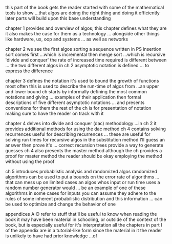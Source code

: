 this part of the book gets the reader started with some of the mathematical tools to show
	...that algos are doing the right thing and doing it efficiently
		later parts will build upon this base understanding

chapter 1 provides and overview of algos; this chapter defines what they are
	it also makes the case for them as a technology
		... alongside other things like hardware, ux, oop and systems
			... as well as networks

chapter 2 we see the first algos
	sorting a sequence
		written in PS
			insertion sort comes first
				...which is incremental
					then merge sort
						...which is recursive 'divide and conquer'
							the rate of increased time required is different between
								... the two different algos
									in ch 2 asymptotic notation is defined
										... to express the difference

chapter 3 defines the notation
	it's used to bound the growth of functions
		most often this is used to describe the run-time of algos from
			...an upper and lower bound
				ch starts by informally defining the most common notations and giving
					... examples of their application
						then formal descriptions of five different asymptotic notations
							... and presents conventions for them
								the rest of the ch is for presentation of notation
									making sure to have the reader on track with it

chapter 4 delves into divide and conquer (dac) methodology
	...in ch 2
		it provides additional methods for using the dac method
			ch 4 contains solving recurrences
				useful for describing recurrences
					... these are useful for solving run times for recursive algos
						in the substitution method I'll guess an answer then prove it's
							... correct
								recursion trees provide a way to generate guesses
									ch 4 also presents the master method
										although the ch provides a proof for master
										method the reader should be okay
										employing the method without
										using the proof

ch 5 introduces probablistic analysis and randomized algos
	randomized algorithms can be used to put a bounds on the error rate of algorithms
		... that can mess up on limited cases
			an algos whos input or run time uses a random number generator would
				... be an example of one of these algorithms
					in some cases for inputs you can assume they adhere to the rules of
						some inherent probabilistic distribution and this information
							... can be used to optimize and change the behavior of one

appendices A-D refer to stuff that'll be useful to know when reading the book
	it may have been material in schooling, or outside of the context of the book, but is
		especially useful for it's interpretation
			all the chapters in part I of the appendix are in a tutorial-like form
				since the material in it the reader is unlikely to have had prior knowledge
					...of
